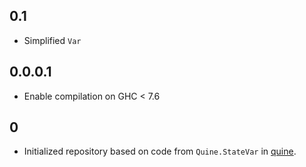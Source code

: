 0.1
---
* Simplified `Var`

0.0.0.1
-------
* Enable compilation on GHC < 7.6

0
-
* Initialized repository based on code from `Quine.StateVar` in [quine](http://github.com/ekmett/quine).

